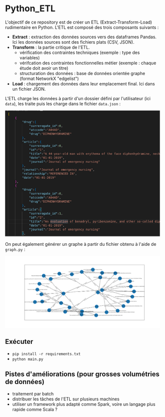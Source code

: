# Python_ETL

L'objectif de ce repository est de créer un ETL (Extract-Transform-Load) rudimentaire en Python.
L'ETL est composé des trois composants suivants : 
* **Extract** : extraction des données sources vers des dataframes Pandas. Ici les données sources sont des fichiers plats (CSV, JSON).
* **Transform** : la partie critique de l'ETL.
    * vérification des contraintes techniques (exemple : type des variables)
    * vérifcation des contraintes fonctionnelles métier (exemple : chaque étude doit avoir un titre)
    * structuration des données : base de données orientée graphe (format NetworkX "edgelist") 
* **Load** : chargement des données dans leur emplacement final. Ici dans un fichier JSON.

L'ETL charge les données à partir d'un dossier défini par l'utilisateur (ici `data`), les traite puis les charge dans le fichier `data.json` :

![data](images/data.png)

On peut également générer un graphe à partir du fichier obtenu à l'aide de `graph.py` : 

![graphe](images/graph.png)

## Exécuter

- `pip install -r requirements.txt`
- `python main.py`

## Pistes d'améliorations (pour grosses volumétries de données)
- traitement par batch
- distribuer les tâches de l'ETL sur plusieurs machines
- utiliser un framework plus adapté comme Spark, voire un langage plus rapide comme Scala ?